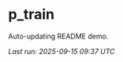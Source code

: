 # p_train

Auto-updating README demo.

<!--START_SECTION:status-->
_Last run: 2025-09-15 09:37 UTC_
<!--END_SECTION:status-->



















































































































































































































































































































































































































































































































































